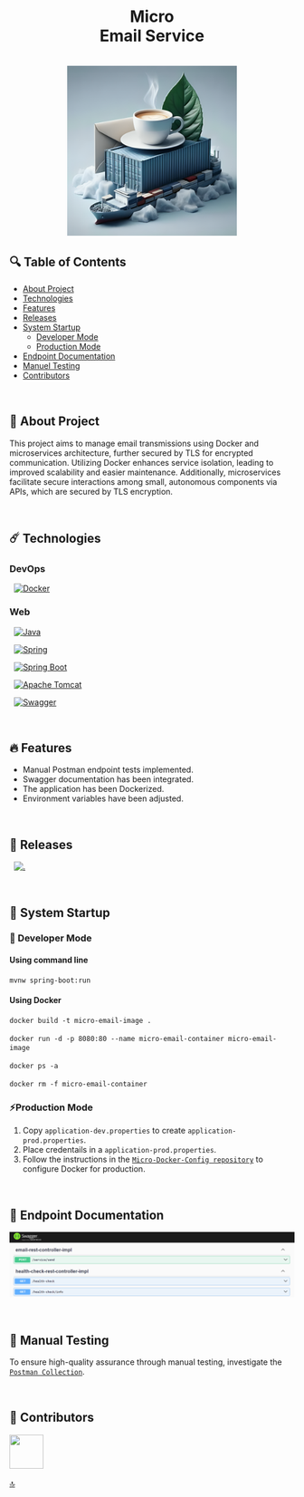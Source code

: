 <h1 id="top" align="center">Micro <br/> Email Service</h1> 

<br>

<div align="center">
    <img width=300 src="src/main/resources/assets/banner/banner.png">
</div>

## 🔍 Table of Contents

- [About Project](#intro)
- [Technologies](#technologies)
- [Features](#features)
- [Releases](#releases)
- [System Startup](#system-startup)
  - [Developer Mode](#developer-mode)
  - [Production Mode](#production-mode)
- [Endpoint Documentation](#endpoint-documentation)
- [Manuel Testing](#manuel-testing)
- [Contributors](#contributors)
 
<br/>

<h2 id="intro">📌 About Project</h2> 

This project aims to manage email transmissions using Docker and microservices architecture, further secured by TLS for encrypted communication. Utilizing Docker enhances service isolation, leading to improved scalability and easier maintenance. Additionally, microservices facilitate secure interactions among small, autonomous components via APIs, which are secured by TLS encryption.

<br/>

<h2 id="technologies">☄️ Technologies</h2>

### DevOps

&nbsp; [![Docker](https://img.shields.io/badge/docker-%230db7ed.svg?style=for-the-badge&logo=docker&logoColor=white)](https://www.docker.com/)

### Web

&nbsp; [![Java](https://img.shields.io/badge/java-%23ED8B00.svg?style=for-the-badge&logo=openjdk&logoColor=white)](https://www.java.com/)

&nbsp; [![Spring](https://img.shields.io/badge/Spring-6DB33F?style=for-the-badge&logo=spring&logoColor=white)](https://spring.io/)

&nbsp; [![Spring Boot](https://img.shields.io/badge/Spring_Boot-F2F4F9?style=for-the-badge&logo=spring-boot)](https://spring.io/projects/spring-boot)

&nbsp; [![Apache Tomcat](https://img.shields.io/badge/apache%20tomcat-%23F8DC75.svg?style=for-the-badge&logo=apache-tomcat&logoColor=black)](https://tomcat.apache.org/)

&nbsp; [![Swagger](https://img.shields.io/badge/Swagger-85EA2D?style=for-the-badge&logo=Swagger&logoColor=white)](https://swagger.io/)

<br/>

<h2 id="features">🔥 Features</h2>

+ Manual Postman endpoint tests implemented.
+ Swagger documentation has been integrated.
+ The application has been Dockerized.
+ Environment variables have been adjusted.

<br/>

<h2 id="releases">🚢 Releases</h2> 

&nbsp; [![.](https://img.shields.io/badge/1.0.0-233838?style=flat&label=release&labelColor=470137&color=077521)](https://github.com/ahmettoguz/Micro-Email-Service/tree/release/1.0.0)

<br/>

<h2 id="system-startup">🚀 System Startup</h2> 

<h3 id="developer-mode">🧪 Developer Mode</h3>

#### Using command line

```
mvnw spring-boot:run
```

#### Using Docker

```
docker build -t micro-email-image .

docker run -d -p 8080:80 --name micro-email-container micro-email-image

docker ps -a

docker rm -f micro-email-container
```

<h3 id="production-mode">⚡Production Mode</h3> 

1. Copy `application-dev.properties` to create `application-prod.properties`.
2. Place credentails in a `application-prod.properties`.
3. Follow the instructions in the [`Micro-Docker-Config repository`](https://github.com/ahmettoguz/Micro-Docker-Config) to configure Docker for production.

<br/>

<h2 id="endpoint-documentation">📍 Endpoint Documentation</h2>

![endpoint-doc](src/main/resources/assets/endpoint-doc/endpoint-doc.png)

<br/>

<h2 id="manuel-testing">🔬 Manual Testing</h2>

To ensure high-quality assurance through manual testing, investigate the [`Postman Collection`](src/main/resources/assets/postman-collection/micro-email-service.postman_collection.json).

<br/>

<h2 id="contributors">👥 Contributors</h2> 

<a href="https://github.com/ahmettoguz" target="_blank"><img width=60 height=60 src="https://avatars.githubusercontent.com/u/101711642?v=4"></a> 

[🔝](#top)
